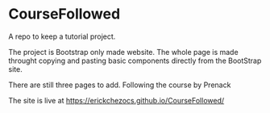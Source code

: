 # CourseFollowed
A repo to keep a tutorial project.

The project is Bootstrap  only made website. The whole page is made throught copying and pasting basic components directly from the BootStrap site.

There are still three pages to add. Following the course by Prenack


The site is live at  https://erickchezocs.github.io/CourseFollowed/
